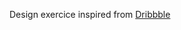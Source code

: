 <p>Design exercice inspired from <a href='https://cdn.dribbble.com/users/5963189/screenshots/17893454/media/5a1ed987ce2a72dbbc8c18691a62882c.png' alt="dribbble" target="_blank">Dribbble</a></p>